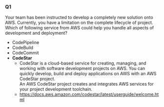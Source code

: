 ### Q1
Your team has been instructed to develop a completely new solution onto AWS. Currently, you have a limitation on the complete lifecycle of project.  
Which of following service from AWS could help you handle all aspects of development and deployment?
* CodePipeline
* CodeBuild
* CodeCommit
* **CodeStar**
    * CodeStar is a cloud-based service for creating, managing, and working with software development projects on AWS. You can quickly develop, build and deploy applications on AWS with an AWS CodeStar project.  
    An AWS CodeStar project creates and integrates AWS services for your project development toolchain.
    * https://docs.aws.amazon.com/codestar/latest/userguide/welcome.html 
    